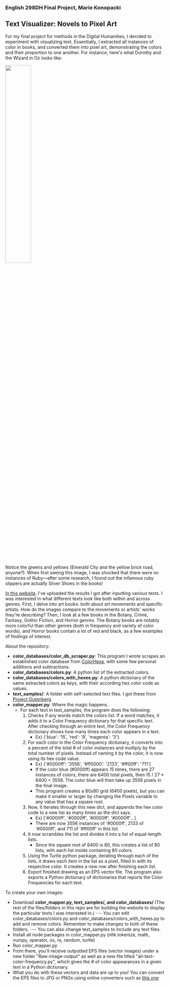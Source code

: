 ### English 298DH Final Project, Marie Konopacki
## Text Visualizer: Novels to Pixel Art

For my final project for methods in the Digital Humanities, I decided to experiment with visualizing text. Essentially, I extracted all instances of color in books, and converted them into pixel art, demonstrating the colors and their proportion to one another. For instance, here's what Dorothy and the Wizard in Oz looks like:

<img src="https://text-visualizer.netlify.app/static/cfcb060f319a38bf023110559254ed48/aac8d/dorothy-and-the-wizard-of-oz.jpg" width="40%">

Notice the greens and yellows (Emerald City and the yellow brick road, anyone?). When first seeing this image, I was shocked that there were no instances of Ruby––after some research, I found out the infamous ruby slippers are actually Silver Shoes in the books!

[In this website,](https://text-visualizer.netlify.app/) I've uploaded the results I got after inputting various texts. I was interested in what different texts look like both within and across genres. First, I delve into art books: both about art movements and specific artists. How do the images compare to the movements or artists' works they're describing? Then, I look at a few books in the Botany, Crime, Fantasy, Gothic Fiction, and Horror genres. The Botany books are notably more colorful than other genres (both in frequency and variety of color words), and Horror books contain a lot of red and black, as a few examples of findings of interest.

About the repository:
  - **color_databases/color_db_scraper.py**: This program I wrote scrapes an established color database from [ColorHexa](https://www.colorhexa.com/color-names), with some few personal additions and subtractions. 
  - **color_databases/colors.py**: A python list of the extracted colors.
  - **color_databases/colors_with_hexes.py**: A python dictionary of the same extracted colors as keys, with their according hex color code as values. 
  - **text_samples/**: A folder with self-selected text files. I got these from [Project Gutenberg](https://www.gutenberg.org/). 
  - **color_mapper.py**: Where the magic happens. 
    - For each text in text_samples, the program does the following:
      1. Checks if any words match the colors list. If a word matches, it adds it to a Color Frequency dictionary for that specific text. After checking through an entire text, the Color Frequency dictionary shows how many times each color appears in a text.     
          - Ex) {'blue': '15', 'red': '9', 'magenta': '3'}
      2. For each color in the Color Frequency dictionary, it converts into a percent of the total # of color instances and multiply by the total number of pixels. Instead of naming it by the color, it is now using its hex code value.
          - Ex) {'#0000ff': '3556', '#ff0000': '2133', '#ff00ff': '711'}
          - If the color blue (#0000ff) appears 15 times, there are 27 instances of colors, there are 6400 total pixels, then 15 / 27 * 6400 = 3556. The color blue will then take up 3556 pixels in the final image.
          - This program creates a 80x80 grid (6400 pixels), but you can make it smaller or larger by changing the Pixels variable to any value that has a square root. 
      3. Now, it iterates through this new dict, and appends the hex color code to a new list as many times as the dict says. 
          - Ex) ['#0000ff', '#0000ff', '#0000ff', '#0000ff'...]
          - There are now 3556 instances of '#0000ff', 2133 of '#0000ff', and 711 of '#ff00ff' in this list.
      4. It now scrambles the list and divides it into a list of equal-length lists. 
         - Since the square root of 6400 is 80, this creates a list of 80 lists, with each list inside containing 80 colors. 
      5. Using the Turtle python package, iterating through each of the lists, it draws each item in the list as a pixel, filled in with its respective color. It creates a new row after finishing each list. 
      6. Export finished drawing as an EPS vector file. The program also exports a Python dictionary of dictionaries that reports the Color Frequencies for each text. 

  
To create your own images:
- Download **color_mapper.py, text_samples/, and color_databases/** (The rest of the files/folders in this repo are for building the website to display the particular texts I was interested in.)
  ⋅⋅⋅- You can edit color_databases/colors.py and color_databases/colors_with_hexes.py to add and remove colors. Remember to make changes to both of these folders.
  ⋅⋅⋅- You can also change text_samples to include any text files.
- Install all node packages in color_mapper.py (nltk.tokenize, math, numpy, operator, os, re, random, turtle)
- Run color_mapper.py 
- From there, you'll receive outputted EPS files (vector images) under a new folder "Raw-image-output" as well as a new file titled "all-text-color-frequency.py", which gives the # of color appearances in a given text in a Python dictionary. 
- What you do with these vectors and data are up to you! You can convert the EPS files to JPG or PNGs using online converters such as [this one](https://image.online-convert.com/convert/eps-to-jpg)
